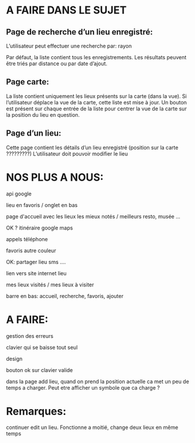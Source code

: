 # A FAIRE DANS LE SUJET

## Page de recherche d’un lieu enregistré:

L’utilisateur peut effectuer une recherche par: rayon

Par défaut, la liste contient tous les enregistrements. Les résultats peuvent être triés par distance ou par date d’ajout.



## Page carte:

La liste contient uniquement les lieux présents sur la carte (dans la vue). Si l’utilisateur déplace la vue de la carte, cette liste est mise à jour.
Un bouton est présent sur chaque entrée de la liste pour centrer la vue de la carte sur la position du lieu en question.

## Page d’un lieu:

Cette page contient les détails d’un lieu enregistré (position sur la carte ?????????)
L’utilisateur doit pouvoir modifier le lieu


# NOS PLUS A NOUS:

api google

lieu en favoris / onglet en bas

page d'accueil avec les lieux les mieux notés / meilleurs resto, musée ... 

OK ? itinéraire google maps

appels téléphone

favoris autre couleur

OK: partager lieu sms .... 

lien vers site internet lieu

mes lieux visités / mes lieux à visiter 

barre en bas: accueil, recherche, favoris, ajouter


# A FAIRE:

gestion des erreurs

clavier qui se baisse tout seul

design

bouton ok sur clavier valide

dans la page add lieu, quand on prend la position actuelle ca met un peu de temps a charger. Peut etre afficher un symbole que ca charge ?

# Remarques: 
continuer edit un lieu. Fonctionne a moitié, change deux lieux en même temps
